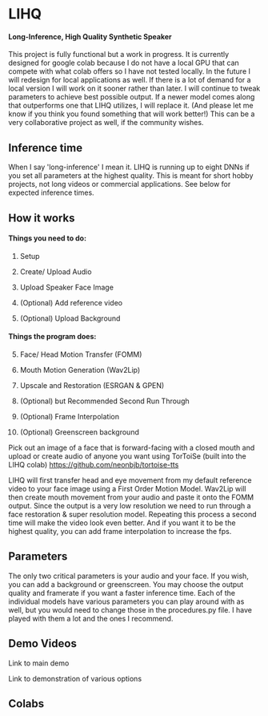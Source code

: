 # LIHQ
#### Long-Inference, High Quality Synthetic Speaker

This project is fully functional but a work in progress. It is currently designed for google colab because I do not have a local GPU that can compete with what colab offers so I have not tested locally. In the future I will redesign for local applications as well. If there is a lot of demand for a local version I will work on it sooner rather than later. I will continue to tweak parameters to achieve best possible output. If a newer model comes along that outperforms one that LIHQ utilizes, I will replace it. (And please let me know if you think you found something that will work better!) This can be a very collaborative project as well, if the community wishes.

## Inference time
When I say 'long-inference' I mean it. LIHQ is running up to eight DNNs if you set all parameters at the highest quality. This is meant for short hobby projects, not long videos or commercial applications. See below for expected inference times.

## How it works
#### Things you need to do:

1) Setup

2) Create/ Upload Audio

3) Upload Speaker Face Image

4) (Optional) Add reference video

4) (Optional) Upload Background

#### Things the program does:

5) Face/ Head Motion Transfer (FOMM)

6) Mouth Motion Generation (Wav2Lip)

7) Upscale and Restoration (ESRGAN & GPEN)

8) (Optional) but Recommended Second Run Through

9) (Optional) Frame Interpolation

10) (Optional) Greenscreen background

Pick out an image of a face that is forward-facing with a closed mouth and upload or create audio of anyone you want using TorToiSe (built into the LIHQ colab) https://github.com/neonbjb/tortoise-tts

LIHQ will first transfer head and eye movement from my default reference video to your face image using a First Order Motion Model. Wav2Lip will then create mouth movement from your audio and paste it onto the FOMM output. Since the output is a very low resolution we need to run through a face restoration & super resolution model. Repeating this process a second time will make the video look even better. And if you want it to be the highest quality, you can add frame interpolation to increase the fps.

## Parameters

The only two critical parameters is your audio and your face. If you wish, you can add a background or greenscreen. You may choose the output quality and framerate if you want a faster inference time. Each of the individual models have various parameters you can play around with as well, but you would need to change those in the procedures.py file. I have played with them a lot and the ones I recommend.

## Demo Videos

Link to main demo

Link to demonstration of various options

## Colabs

